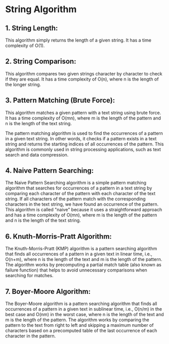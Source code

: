 # String Algorithm

## 1. String Length: 

This algorithm simply returns the length of a given string. It has a time complexity of O(1).

## 2. String Comparison: 

This algorithm compares two given strings character by character to check if they are equal. It has a time complexity of O(n), where n is the length of the longer string.

## 3. Pattern Matching (Brute Force): 

This algorithm matches a given pattern with a text string using brute force. It has a time complexity of O(mn), where m is the length of the pattern and n is the length of the text string.

The pattern matching algorithm is used to find the occurrences of a pattern in a given text string. In other words, it checks if a pattern exists in a text string and returns the starting indices of all occurrences of the pattern. This algorithm is commonly used in string processing applications, such as text search and data compression.

## 4. Naive Pattern Searching: 

The Naive Pattern Searching algorithm is a simple pattern matching algorithm that searches for occurrences of a pattern in a text string by comparing each character of the pattern with each character of the text string. If all characters of the pattern match with the corresponding characters in the text string, we have found an occurrence of the pattern. This algorithm is called "naive" because it uses a straightforward approach and has a time complexity of O(mn), where m is the length of the pattern and n is the length of the text string.

## 6. Knuth-Morris-Pratt Algorithm:

The Knuth-Morris-Pratt (KMP) algorithm is a pattern searching algorithm that finds all occurrences of a pattern in a given text in linear time, i.e., O(n+m), where n is the length of the text and m is the length of the pattern. The algorithm works by precomputing a partial match table (also known as failure function) that helps to avoid unnecessary comparisons when searching for matches.

## 7. Boyer-Moore Algorithm: 

The Boyer-Moore algorithm is a pattern searching algorithm that finds all occurrences of a pattern in a given text in sublinear time, i.e., O(n/m) in the best case and O(nm) in the worst case, where n is the length of the text and m is the length of the pattern. The algorithm works by comparing the pattern to the text from right to left and skipping a maximum number of characters based on a precomputed table of the last occurrence of each character in the pattern.
